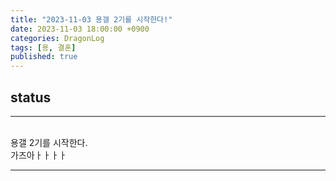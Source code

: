 ```yaml
---
title: "2023-11-03 용갤 2기를 시작한다!"
date: 2023-11-03 18:00:00 +0900
categories: DragonLog
tags: [용, 결혼]
published: true
---
```


## status
---

<br>
용갤 2기를 시작한다.<br>
가즈아ㅏㅏㅏㅏ<br>

---
